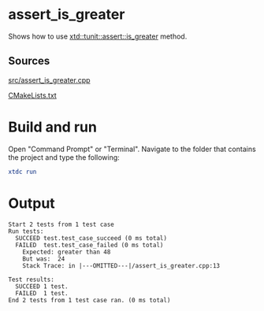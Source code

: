 # assert_is_greater

Shows how to use [xtd::tunit::assert::is_greater](../../../../src/xtd.tunit/include/xtd/assert.h) method.

## Sources

[src/assert_is_greater.cpp](src/assert_is_greater.cpp)

[CMakeLists.txt](CMakeLists.txt)

# Build and run

Open "Command Prompt" or "Terminal". Navigate to the folder that contains the project and type the following:

```cmake
xtdc run
```

# Output

```
Start 2 tests from 1 test case
Run tests:
  SUCCEED test.test_case_succeed (0 ms total)
  FAILED  test.test_case_failed (0 ms total)
    Expected: greater than 48
    But was:  24
    Stack Trace: in |---OMITTED---|/assert_is_greater.cpp:13

Test results:
  SUCCEED 1 test.
  FAILED  1 test.
End 2 tests from 1 test case ran. (0 ms total)
```

